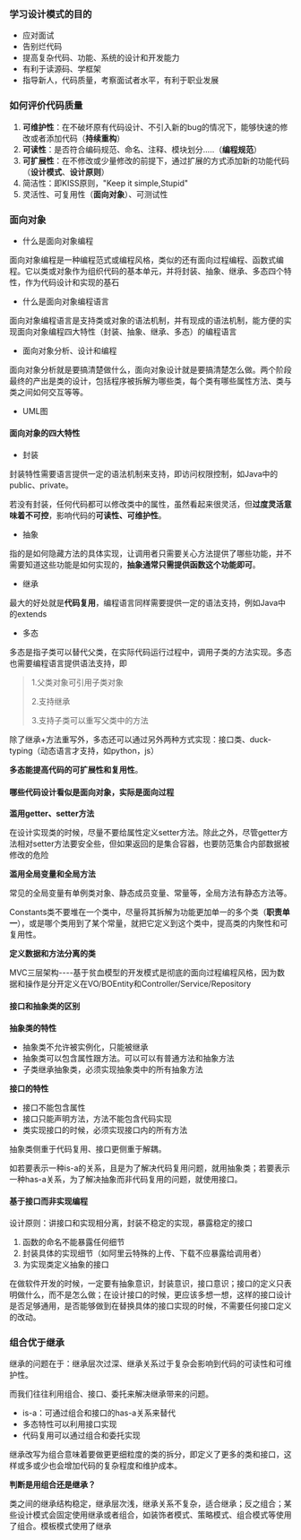 ### 学习设计模式的目的

- 应对面试
- 告别烂代码
- 提高复杂代码、功能、系统的设计和开发能力
- 有利于读源码、学框架
- 指导新人，代码质量，考察面试者水平，有利于职业发展

### 如何评价代码质量

1. **可维护性**：在不破坏原有代码设计、不引入新的bug的情况下，能够快速的修改或者添加代码（**持续重构**）
2. **可读性**：是否符合编码规范、命名、注释、模块划分.....（**编程规范**）
3. **可扩展性**：在不修改或少量修改的前提下，通过扩展的方式添加新的功能代码（**设计模式**、**设计原则**）
4. 简洁性：即KISS原则，"Keep it simple,Stupid"
5. 灵活性、可复用性（**面向对象**）、可测试性

### 面向对象

- 什么是面向对象编程

面向对象编程是一种编程范式或编程风格，类似的还有面向过程编程、函数式编程。它以类或对象作为组织代码的基本单元，并将封装、抽象、继承、多态四个特性，作为代码设计和实现的基石

- 什么是面向对象编程语言

面向对象编程语言是支持类或对象的语法机制，并有现成的语法机制，能方便的实现面向对象编程四大特性（封装、抽象、继承、多态）的编程语言

- 面向对象分析、设计和编程

面向对象分析就是要搞清楚做什么，面向对象设计就是要搞清楚怎么做。两个阶段最终的产出是类的设计，包括程序被拆解为哪些类，每个类有哪些属性方法、类与类之间如何交互等等。

- UML图

#### 面向对象的四大特性

- 封装

封装特性需要语言提供一定的语法机制来支持，即访问权限控制，如Java中的public、private。

若没有封装，任何代码都可以修改类中的属性，虽然看起来很灵活，但**过度灵活意味着不可控**，影响代码的**可读性、可维护性**。

- 抽象

指的是如何隐藏方法的具体实现，让调用者只需要关心方法提供了哪些功能，并不需要知道这些功能是如何实现的，**抽象通常只需提供函数这个功能即可**。

- 继承

最大的好处就是**代码复用**，编程语言同样需要提供一定的语法支持，例如Java中的extends

- 多态

多态是指子类可以替代父类，在实际代码运行过程中，调用子类的方法实现。多态也需要编程语言提供语法支持，即

> 1.父类对象可引用子类对象
>
> 2.支持继承
>
> 3.支持子类可以重写父类中的方法

除了继承+方法重写外，多态还可以通过另外两种方式实现：接口类、duck-typing（动态语言才支持，如python，js）

**多态能提高代码的可扩展性和复用性**。

#### 哪些代码设计看似是面向对象，实际是面向过程

**滥用getter、setter方法**

在设计实现类的时候，尽量不要给属性定义setter方法。除此之外，尽管getter方法相对setter方法要安全些，但如果返回的是集合容器，也要防范集合内部数据被修改的危险

**滥用全局变量和全局方法**

常见的全局变量有单例类对象、静态成员变量、常量等，全局方法有静态方法等。

Constants类不要堆在一个类中，尽量将其拆解为功能更加单一的多个类（**职责单一**），或是哪个类用到了某个常量，就把它定义到这个类中，提高类的内聚性和可复用性。

**定义数据和方法分离的类**

MVC三层架构----基于贫血模型的开发模式是彻底的面向过程编程风格，因为数据和操作是分开定义在VO/BOEntity和Controller/Service/Repository

#### 接口和抽象类的区别

**抽象类的特性**

- 抽象类不允许被实例化，只能被继承
- 抽象类可以包含属性跟方法。可以可以有普通方法和抽象方法
- 子类继承抽象类，必须实现抽象类中的所有抽象方法

**接口的特性**

- 接口不能包含属性
- 接口只能声明方法，方法不能包含代码实现
- 类实现接口的时候，必须实现接口内的所有方法

抽象类侧重于代码复用、接口更侧重于解耦。

如若要表示一种is-a的关系，且是为了解决代码复用问题，就用抽象类；若要表示一种has-a关系，为了解决抽象而非代码复用的问题，就使用接口。

#### 基于接口而非实现编程

设计原则：讲接口和实现相分离，封装不稳定的实现，暴露稳定的接口

1. 函数的命名不能暴露任何细节
2. 封装具体的实现细节（如阿里云特殊的上传、下载不应暴露给调用者）
3. 为实现类定义抽象的接口

在做软件开发的时候，一定要有抽象意识，封装意识，接口意识；接口的定义只表明做什么，而不是怎么做；在设计接口的时候，更应该多想一想，这样的接口设计是否足够通用，是否能够做到在替换具体的接口实现的时候，不需要任何接口定义的改动。

### 组合优于继承

继承的问题在于：继承层次过深、继承关系过于复杂会影响到代码的可读性和可维护性。

而我们往往利用组合、接口、委托来解决继承带来的问题。

- is-a：可通过组合和接口的has-a关系来替代
- 多态特性可以利用接口实现
- 代码复用可以通过组合和委托实现

继承改写为组合意味着要做更更细粒度的类的拆分，即定义了更多的类和接口，这样或多或少也会增加代码的复杂程度和维护成本。

**判断是用组合还是继承？**

类之间的继承结构稳定，继承层次浅，继承关系不复杂，适合继承；反之组合；某些设计模式会固定使用继承或者组合，如装饰者模式、策略模式、组合模式等使用了组合。模板模式使用了继承